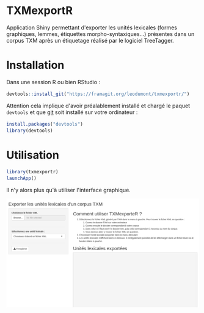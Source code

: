 # TXMexportR

Application Shiny permettant d'exporter les unités lexicales (formes graphiques, lemmes, étiquettes morpho-syntaxiques...) présentes dans un corpus TXM après un étiquetage réalisé par le logiciel TreeTagger.

# Installation

Dans une session R ou bien RStudio :

```R
devtools::install_git("https://framagit.org/leodumont/txmexportr/")
```

Attention cela implique d'avoir préalablement installé et chargé le paquet `devtools` et que [git](https://git-scm.com/downloads) soit installé sur votre ordinateur :

```R
install.packages("devtools")
library(devtools)
```

# Utilisation

```R
library(txmexportr)
launchApp()
```

Il n'y alors plus qu'à utiliser l'interface graphique.

![Capture d'écran de TXMexporteR](ss_TXMexporteR.png "Capture d'écran de TXMexporteR")
